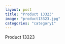 ```yaml
---
layout: post
title: "Product 13323"
image: "product13323.jpg"
categories: "category1"
---
```

Product 13323
